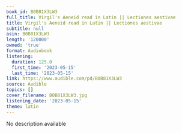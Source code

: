 ```yaml
---
book_id: B0B81X3LW3
full_title: Virgil's Aeneid read in Latin || Lectiones aestivae
title: Virgil's Aeneid read in Latin || Lectiones aestivae
subtitle: null
asin: B0B81X3LW3
length: '120000'
owned: 'true'
format: Audiobook
listening:
  duration: 125.0
  first_time: '2023-05-15'
  last_time: '2023-05-15'
link: https://www.audible.com/pd/B0B81X3LW3
source: Audible
topics: []
cover_filename: B0B81X3LW3.jpg
listening_date: '2023-05-15'
theme: latin
---
```

No description available








































